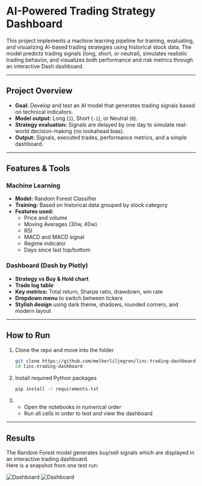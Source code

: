 # AI-Powered Trading Strategy Dashboard

This project implements a machine learning pipeline for training, evaluating, and visualizing AI-based trading strategies using historical stock data. The model predicts trading signals (long, short, or neutral), simulates realistic trading behavior, and visualizes both performance and risk metrics through an interactive Dash dashboard.

---

## Project Overview

- **Goal:** Develop and test an AI model that generates trading signals based on technical indicators.
- **Model output:** Long (`1`), Short (`-1`), or Neutral (`0`).
- **Strategy evaluation:** Signals are delayed by one day to simulate real-world decision-making (no lookahead bias).
- **Output:** Signals, executed trades, performance metrics, and a simple dashboard.

---

## Features & Tools

### Machine Learning
- **Model:** Random Forest Classifier
- **Training:** Based on historical data grouped by stock category
- **Features used:**
  - Price and volume
  - Moving Averages (30w, 40w)
  - RSI
  - MACD and MACD signal
  - Regime indicator
  - Days since last top/bottom

### Dashboard (Dash by Plotly)
- **Strategy vs Buy & Hold chart**
- **Trade log table**
- **Key metrics:** Total return, Sharpe ratio, drawdown, win rate
- **Dropdown menu** to switch between tickers
- **Stylish design** using dark theme, shadows, rounded corners, and modern layout

---

## How to Run
1. Clone the repo and move into the folder  
   ```bash
   git clone https://github.com/melkerliljegren/linc-trading-dashboard.git
   cd linc-trading-dashboard
   
2. Install required Python packages
   ```bash
   pip install -r requirements.txt
   
3. - Open the notebooks in numerical order
   - Run all cells in order to test and view the dashboard
  
---

## Results

The Random Forest model generates buy/sell signals which are displayed in an interactive trading dashboard.  
Here is a snapshot from one test run:

![Dashboard](assets/01_dashboard.png)
![Dashboard](assets/02_dashboard.png)
